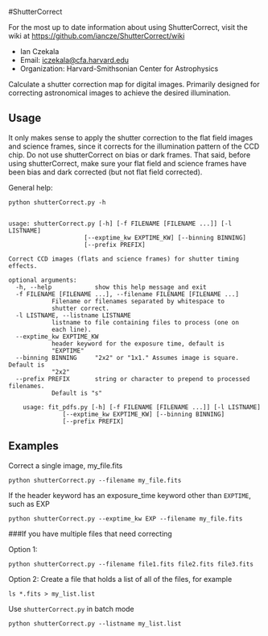 #ShutterCorrect

For the most up to date information about using ShutterCorrect, visit the wiki at https://github.com/iancze/ShutterCorrect/wiki 


* Ian Czekala
* Email: iczekala@cfa.harvard.edu
* Organization: Harvard-Smithsonian Center for Astrophysics

Calculate a shutter correction map for digital images. Primarily designed for correcting astronomical images to achieve the desired illumination.

## Usage 

It only makes sense to apply the shutter correction to the flat field images and science frames, since it corrects for the illumination pattern of the CCD chip. Do not use shutterCorrect on bias or dark frames. That said, before using shutterCorrect, make sure your flat field and science frames have been bias and dark corrected (but not flat field corrected).

General help:

	python shutterCorrect.py -h


	usage: shutterCorrect.py [-h] [-f FILENAME [FILENAME ...]] [-l LISTNAME]
                         [--exptime_kw EXPTIME_KW] [--binning BINNING]
                         [--prefix PREFIX]

	Correct CCD images (flats and science frames) for shutter timing effects.

	optional arguments:
	  -h, --help            show this help message and exit
	  -f FILENAME [FILENAME ...], --filename FILENAME [FILENAME ...]
				Filename or filenames separated by whitespace to
				shutter correct.
	  -l LISTNAME, --listname LISTNAME
				listname to file containing files to process (one on
				each line).
	  --exptime_kw EXPTIME_KW
				header keyword for the exposure time, default is
				"EXPTIME"
	  --binning BINNING     "2x2" or "1x1." Assumes image is square. Default is
				"2x2"
	  --prefix PREFIX       string or character to prepend to processed filenames.
				Default is "s"

		usage: fit_pdfs.py [-h] [-f FILENAME [FILENAME ...]] [-l LISTNAME]
				   [--exptime_kw EXPTIME_KW] [--binning BINNING]
				   [--prefix PREFIX]

## Examples

Correct a single image, my_file.fits

	python shutterCorrect.py --filename my_file.fits

If the header keyword has an exposure_time keyword other than `EXPTIME`, such as EXP
	
	python shutterCorrect.py --exptime_kw EXP --filename my_file.fits

###If you have multiple files that need correcting

Option 1:

	python shutterCorrect.py --filename file1.fits file2.fits file3.fits

Option 2: Create a file that holds a list of all of the files, for example

	ls *.fits > my_list.list

Use `shutterCorrect.py` in batch mode

	python shutterCorrect.py --listname my_list.list
	

